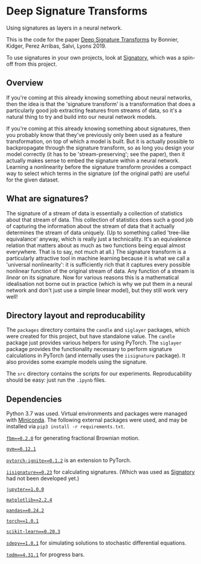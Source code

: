 # Deep Signature Transforms
Using signatures as layers in a neural network.

This is the code for the paper [Deep Signature Transforms](https://arxiv.org/abs/1905.08494) by Bonnier, Kidger, Perez Arribas, Salvi, Lyons 2019.

To use signatures in your own projects, look at [Signatory](https://github.com/patrick-kidger/signatory), which was a spin-off from this project.

## Overview
If you're coming at this already knowing something about neural networks, then the idea is that the 'signature transform' is a transformation that does a particularly good job extracting features from streams of data, so it's a natural thing to try and build into our neural network models.

If you're coming at this already knowing something about signatures, then you probably know that they've previously only been used as a feature transformation, on top of which a model is built. But it is actually possible to backpropagate through the signature transform, so as long you design your model correctly (it has to be 'stream-preserving'; see the paper), then it actually makes sense to embed the signature within a neural network. Learning a nonlinearity before the signature transform provides a compact way to select which terms in the signature (of the original path) are useful for the given dataset.

## What are signatures?
The signature of a stream of data is essentially a collection of statistics about that stream of data. This collection of statistics does such a good job of capturing the information about the stream of data that it actually determines the stream of data uniquely. (Up to something called 'tree-like equivalance' anyway, which is really just a technicality. It's an equivalence relation that matters about as much as two functions being equal almost everywhere. That is to say, not much at all.) The signature transform is a particularly attractive tool in machine learning because it is what we call a 'universal nonlinearity': it is sufficiently rich that it captures every possible nonlinear function of the original stream of data. Any function of a stream is *linear* on its signature. Now for various reasons this is a mathematical idealisation not borne out in practice (which is why we put them in a neural network and don't just use a simple linear model), but they still work very well!

## Directory layout and reproducability
The `packages` directory contains the `candle` and `siglayer` packages, which were created for this project, but have standalone value. The `candle` package just provides various helpers for using PyTorch. The `siglayer` package provides the functionality necessary to perform signature calculations in PyTorch (and internally uses the `iisignature` package). It also provides some example models using the signature.

The `src` directory contains the scripts for our experiments. Reproducability should be easy: just run the `.ipynb` files.

## Dependencies
Python 3.7 was used. Virtual environments and packages were managed with [Miniconda](https://docs.conda.io/en/latest/miniconda.html). The following external packages were used, and may be installed via `pip3 install -r requirements.txt`.

[`fbm==0.2.0`](https://pypi.org/project/fbm/) for generating fractional Brownian motion.

[`gym==0.12.1`](https://gym.openai.com/)

[`pytorch-ignite==0.1.2`](https://pytorch.org/ignite/) is an extension to PyTorch.

[`iisignature==0.23`](https://github.com/bottler/iisignature) for calculating signatures. (Which was used as [Signatory](https://github.com/patrick-kidger/signatory) had not been developed yet.)

[`jupyter==1.0.0`](https://jupyter.org/)

[`matplotlib==2.2.4`](https://matplotlib.org/)

[`pandas==0.24.2`](https://pandas.pydata.org/)

[`torch==1.0.1`](https://pytorch.org/)

[`scikit-learn==0.20.3`](https://scikit-learn.org/)

[`sdepy==1.0.1`](https://pypi.org/project/sdepy/) for simulating solutions to stochastic differential equations.

[`tqdm==4.31.1`](https://github.com/tqdm/tqdm) for progress bars.
